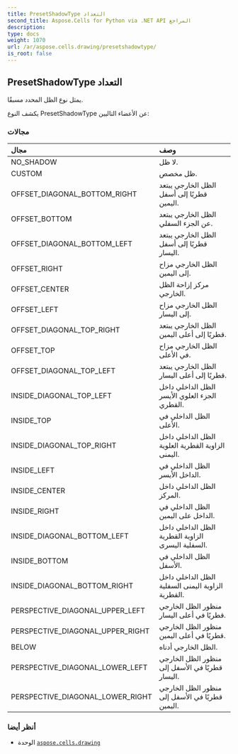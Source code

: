 ```yaml
---
title: PresetShadowType التعداد
second_title: Aspose.Cells for Python via .NET API المراجع
description:
type: docs
weight: 1070
url: /ar/aspose.cells.drawing/presetshadowtype/
is_root: false
---
```

##  PresetShadowType التعداد
يمثل نوع الظل المحدد مسبقًا.



يكشف النوع PresetShadowType عن الأعضاء التاليين:

###  مجالات
| مجال| وصف|
| :- | :- |
| NO_SHADOW | لا ظل.|
| CUSTOM | ظل مخصص.|
| OFFSET_DIAGONAL_BOTTOM_RIGHT | الظل الخارجي يبتعد قطريًا إلى أسفل اليمين.|
| OFFSET_BOTTOM | الظل الخارجي يبتعد عن الجزء السفلي.|
| OFFSET_DIAGONAL_BOTTOM_LEFT | الظل الخارجي يبتعد قطريًا إلى أسفل اليسار.|
| OFFSET_RIGHT | الظل الخارجي مزاح إلى اليمين.|
| OFFSET_CENTER | مركز إزاحة الظل الخارجي.|
| OFFSET_LEFT | الظل الخارجي مزاح إلى اليسار.|
| OFFSET_DIAGONAL_TOP_RIGHT | الظل الخارجي يبتعد قطريًا إلى أعلى اليمين.|
| OFFSET_TOP | الظل الخارجي مزاح في الأعلى.|
| OFFSET_DIAGONAL_TOP_LEFT | الظل الخارجي يبتعد قطريًا إلى أعلى اليسار.|
| INSIDE_DIAGONAL_TOP_LEFT | الظل الداخلي داخل الجزء العلوي الأيسر القطري.|
| INSIDE_TOP | الظل الداخلي في الأعلى.|
| INSIDE_DIAGONAL_TOP_RIGHT | الظل الداخلي داخل الزاوية القطرية العلوية اليمنى.|
| INSIDE_LEFT | الظل الداخلي في الداخل الأيسر.|
| INSIDE_CENTER | الظل الداخلي داخل المركز.|
| INSIDE_RIGHT | الظل الداخلي في الداخل على اليمين.|
| INSIDE_DIAGONAL_BOTTOM_LEFT | الظل الداخلي داخل الزاوية القطرية السفلية اليسرى.|
| INSIDE_BOTTOM | الظل الداخلي في الأسفل.|
| INSIDE_DIAGONAL_BOTTOM_RIGHT | الظل الداخلي داخل الزاوية اليمنى السفلية القطرية.|
| PERSPECTIVE_DIAGONAL_UPPER_LEFT |منظور الظل الخارجي قطريًا في أعلى اليسار.|
| PERSPECTIVE_DIAGONAL_UPPER_RIGHT | منظور الظل الخارجي قطريًا في أعلى اليمين.|
| BELOW | الظل الخارجي أدناه.|
| PERSPECTIVE_DIAGONAL_LOWER_LEFT | منظور الظل الخارجي قطريًا في الأسفل إلى اليسار.|
| PERSPECTIVE_DIAGONAL_LOWER_RIGHT | منظور الظل الخارجي قطريًا في الأسفل إلى اليمين.|



###  أنظر أيضا
* الوحدة [`aspose.cells.drawing`](..)
